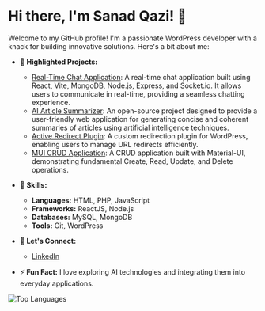 # Hi there, I'm Sanad Qazi! 👋

Welcome to my GitHub profile! I'm a passionate WordPress developer with a knack for building innovative solutions. Here's a bit about me:

- 🔭 **Highlighted Projects:**
  - [Real-Time Chat Application](https://github.com/sanadqazi/mern-realtime-chat-app): A real-time chat application built using React, Vite, MongoDB, Node.js, Express, and Socket.io. It allows users to communicate in real-time, providing a seamless chatting experience.
  - [AI Article Summarizer](https://github.com/sanadqazi/ai-article-summerizer-gpt-3): An open-source project designed to provide a user-friendly web application for generating concise and coherent summaries of articles using artificial intelligence techniques.
  - [Active Redirect Plugin](https://github.com/sanadqazi/active-redirect): A custom redirection plugin for WordPress, enabling users to manage URL redirects efficiently.
  - [MUI CRUD Application](https://github.com/sanadqazi/mui-crud): A CRUD application built with Material-UI, demonstrating fundamental Create, Read, Update, and Delete operations.

- 🌱 **Skills:**
  - **Languages:** HTML, PHP, JavaScript
  - **Frameworks:** ReactJS, Node.js
  - **Databases:** MySQL, MongoDB
  - **Tools:** Git, WordPress

- 💬 **Let's Connect:**
  - [LinkedIn](https://www.linkedin.com/in/qazisanad/)

- ⚡ **Fun Fact:** I love exploring AI technologies and integrating them into everyday applications.

![Top Languages](https://github-readme-stats.vercel.app/api/top-langs/?username=sanadqazi&layout=compact&theme=radical)
